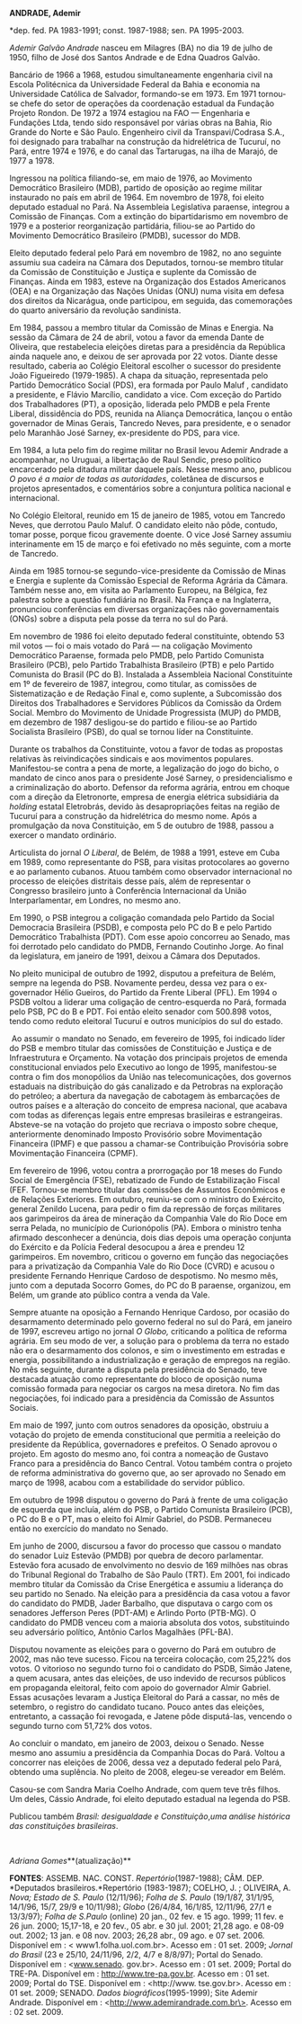**ANDRADE, Ademir**

\*dep. fed. PA 1983-1991; const. 1987-1988; sen. PA 1995-2003.

*Ademir Galvão Andrade* nasceu em Milagres (BA) no dia 19 de julho de
1950, filho de José dos Santos Andrade e de Edna Quadros Galvão.

Bancário de 1966 a 1968, estudou simultaneamente engenharia civil na
Escola Politécnica da Universidade Federal da Bahia e economia na
Universidade Católica de Salvador, formando-se em 1973. Em 1971
tornou-se chefe do setor de operações da coordenação estadual da
Fundação Projeto Rondon. De 1972 a 1974 estagiou na FAO — Engenharia e
Fundações Ltda, tendo sido responsável por várias obras na Bahia, Rio
Grande do Norte e São Paulo. Engenheiro civil da Transpavi/Codrasa S.A.,
foi designado para trabalhar na construção da hidrelétrica de Tucuruí,
no Pará, entre 1974 e 1976, e do canal das Tartarugas, na ilha de
Marajó, de 1977 a 1978.

Ingressou na política filiando-se, em maio de 1976, ao Movimento
Democrático Brasileiro (MDB), partido de oposição ao regime militar
instaurado no país em abril de 1964. Em novembro de 1978, foi eleito
deputado estadual no Pará. Na Assembleia Legislativa paraense, integrou
a Comissão de Finanças. Com a extinção do bipartidarismo em novembro de
1979 e a posterior reorganização partidária, filiou-se ao Partido do
Movimento Democrático Brasileiro (PMDB), sucessor do MDB.

Eleito deputado federal pelo Pará em novembro de 1982, no ano seguinte
assumiu sua cadeira na Câmara dos Deputados, tornou-se membro titular da
Comissão de Constituição e Justiça e suplente da Comissão de Finanças.
Ainda em 1983, esteve na Organização dos Estados Americanos (OEA) e na
Organização das Nações Unidas (ONU) numa visita em defesa dos direitos
da Nicarágua, onde participou, em seguida, das comemorações do quarto
aniversário da revolução sandinista.

Em 1984, passou a membro titular da Comissão de Minas e Energia. Na
sessão da Câmara de 24 de abril, votou a favor da emenda Dante de
Oliveira, que restabelecia eleições diretas para a presidência da
República ainda naquele ano, e deixou de ser aprovada por 22 votos.
Diante desse resultado, caberia ao Colégio Eleitoral escolher o sucessor
do presidente João Figueiredo (1979-1985). A chapa da situação,
representada pelo Partido Democrático Social (PDS), era formada por
Paulo Maluf , candidato a presidente, e Flávio Marcílio, candidato a
vice. Com exceção do Partido dos Trabalhadores (PT), a oposição,
liderada pelo PMDB e pela Frente Liberal, dissidência do PDS, reunida na
Aliança Democrática, lançou o então governador de Minas Gerais, Tancredo
Neves, para presidente, e o senador pelo Maranhão José Sarney,
ex-presidente do PDS, para vice.

Em 1984, a luta pelo fim do regime militar no Brasil levou Ademir
Andrade a acompanhar, no Uruguai, a libertação de Raul Sendic, preso
político encarcerado pela ditadura militar daquele país. Nesse mesmo
ano, publicou *O povo é a maior de todas as autoridades*, coletânea de
discursos e projetos apresentados, e comentários sobre a conjuntura
política nacional e internacional.

No Colégio Eleitoral, reunido em 15 de janeiro de 1985, votou em
Tancredo Neves, que derrotou Paulo Maluf. O candidato eleito não pôde,
contudo, tomar posse, porque ficou gravemente doente. O vice José Sarney
assumiu interinamente em 15 de março e foi efetivado no mês seguinte,
com a morte de Tancredo.

Ainda em 1985 tornou-se segundo-vice-presidente da Comissão de Minas e
Energia e suplente da Comissão Especial de Reforma Agrária da Câmara.
Também nesse ano, em visita ao Parlamento Europeu, na Bélgica, fez
palestra sobre a questão fundiária no Brasil. Na França e na Inglaterra,
pronunciou conferências em diversas organizações não governamentais
(ONGs) sobre a disputa pela posse da terra no sul do Pará.

Em novembro de 1986 foi eleito deputado federal constituinte, obtendo 53
mil votos — foi o mais votado do Pará — na coligação Movimento
Democrático Paraense, formada pelo PMDB, pelo Partido Comunista
Brasileiro (PCB), pelo Partido Trabalhista Brasileiro (PTB) e pelo
Partido Comunista do Brasil (PC do B). Instalada a Assembleia Nacional
Constituinte em 1º de fevereiro de 1987, integrou, como titular, as
comissões de Sistematização e de Redação Final e, como suplente, a
Subcomissão dos Direitos dos Trabalhadores e Servidores Públicos da
Comissão da Ordem Social. Membro do Movimento de Unidade Progressista
(MUP) do PMDB, em dezembro de 1987 desligou-se do partido e filiou-se ao
Partido Socialista Brasileiro (PSB), do qual se tornou líder na
Constituinte.

Durante os trabalhos da Constituinte, votou a favor de todas as
propostas relativas às reivindicações sindicais e aos movimentos
populares. Manifestou-se contra a pena de morte, a legalização do jogo
do bicho, o mandato de cinco anos para o presidente José Sarney, o
presidencialismo e a criminalização do aborto. Defensor da reforma
agrária, entrou em choque com a direção da Eletronorte, empresa de
energia elétrica subsidiária da *holding* estatal Eletrobrás, devido às
desapropriações feitas na região de Tucuruí para a construção da
hidrelétrica do mesmo nome. Após a promulgação da nova Constituição, em
5 de outubro de 1988, passou a exercer o mandato ordinário.

Articulista do jornal *O Liberal*, de Belém, de 1988 a 1991, esteve em
Cuba em 1989, como representante do PSB, para visitas protocolares ao
governo e ao parlamento cubanos. Atuou também como observador
internacional no processo de eleições distritais desse país, além de
representar o Congresso brasileiro junto à Conferência Internacional da
União Interparlamentar, em Londres, no mesmo ano.

Em 1990, o PSB integrou a coligação comandada pelo Partido da Social
Democracia Brasileira (PSDB), e composta pelo PC do B e pelo Partido
Democrático Trabalhista (PDT). Com esse apoio concorreu ao Senado, mas
foi derrotado pelo candidato do PMDB, Fernando Coutinho Jorge. Ao final
da legislatura, em janeiro de 1991, deixou a Câmara dos Deputados.

No pleito municipal de outubro de 1992, disputou a prefeitura de Belém,
sempre na legenda do PSB. Novamente perdeu, dessa vez para o
ex-governador Hélio Gueiros, do Partido da Frente Liberal (PFL). Em 1994
o PSDB voltou a liderar uma coligação de centro-esquerda no Pará,
formada pelo PSB, PC do B e PDT. Foi então eleito senador com 500.898
votos, tendo como reduto eleitoral Tucuruí e outros municípios do sul do
estado.

 Ao assumir o mandato no Senado, em fevereiro de 1995, foi indicado
líder do PSB e membro titular das comissões de Constituição e Justiça e
de Infraestrutura e Orçamento. Na votação dos principais projetos de
emenda constitucional enviados pelo Executivo ao longo de 1995,
manifestou-se contra o fim dos monopólios da União nas telecomunicações,
dos governos estaduais na distribuição do gás canalizado e da Petrobras
na exploração do petróleo; a abertura da navegação de cabotagem às
embarcações de outros países e a alteração do conceito de empresa
nacional, que acabava com todas as diferenças legais entre empresas
brasileiras e estrangeiras. Absteve-se na votação do projeto que
recriava o imposto sobre cheque, anteriormente denominado Imposto
Provisório sobre Movimentação Financeira (IPMF) e que passou a chamar-se
Contribuição Provisória sobre Movimentação Financeira (CPMF).

Em fevereiro de 1996, votou contra a prorrogação por 18 meses do Fundo
Social de Emergência (FSE), rebatizado de Fundo de Estabilização Fiscal
(FEF. Tornou-se membro titular das comissões de Assuntos Econômicos e de
Relações Exteriores. Em outubro, reuniu-se com o ministro do Exército,
general Zenildo Lucena, para pedir o fim da repressão de forças
militares aos garimpeiros da área de mineração da Companhia Vale do Rio
Doce em serra Pelada, no município de Curionópolis (PA). Embora o
ministro tenha afirmado desconhecer a denúncia, dois dias depois uma
operação conjunta do Exército e da Polícia Federal desocupou a área e
prendeu 12 garimpeiros. Em novembro, criticou o governo em função das
negociações para a privatização da Companhia Vale do Rio Doce (CVRD) e
acusou o presidente Fernando Henrique Cardoso de despotismo. No mesmo
mês, junto com a deputada Socorro Gomes, do PC do B paraense, organizou,
em Belém, um grande ato público contra a venda da Vale.

Sempre atuante na oposição a Fernando Henrique Cardoso, por ocasião do
desarmamento determinado pelo governo federal no sul do Pará, em janeiro
de 1997, escreveu artigo no jornal *O Globo,* criticando a política de
reforma agrária. Em seu modo de ver, a solução para o problema da terra
no estado não era o desarmamento dos colonos, e sim o investimento em
estradas e energia, possibilitando a industrialização e geração de
empregos na região. No mês seguinte, durante a disputa pela presidência
do Senado, teve destacada atuação como representante do bloco de
oposição numa comissão formada para negociar os cargos na mesa diretora.
No fim das negociações, foi indicado para a presidência da Comissão de
Assuntos Sociais.

Em maio de 1997, junto com outros senadores da oposição, obstruiu a
votação do projeto de emenda constitucional que permitia a reeleição do
presidente da República, governadores e prefeitos. O Senado aprovou o
projeto. Em agosto do mesmo ano, foi contra a nomeação de Gustavo Franco
para a presidência do Banco Central. Votou também contra o projeto de
reforma administrativa do governo que, ao ser aprovado no Senado em
março de 1998, acabou com a estabilidade do servidor público.

Em outubro de 1998 disputou o governo do Pará à frente de uma coligação
de esquerda que incluía, além do PSB, o Partido Comunista Brasileiro
(PCB), o PC do B e o PT, mas o eleito foi Almir Gabriel, do PSDB.
Permaneceu então no exercício do mandato no Senado.

Em junho de 2000, discursou a favor do processo que cassou o mandato do
senador Luiz Estevão (PMDB) por quebra de decoro parlamentar. Estevão
fora acusado de envolvimento no desvio de 169 milhões nas obras do
Tribunal Regional do Trabalho de São Paulo (TRT). Em 2001, foi indicado
membro titular da Comissão da Crise Energética e assumiu a liderança do
seu partido no Senado. Na eleição para a presidência da casa votou a
favor do candidato do PMDB, Jader Barbalho, que disputava o cargo com os
senadores Jefferson Peres (PDT-AM) e Arlindo Porto (PTB-MG). O candidato
do PMDB venceu com a maioria absoluta dos votos, substituindo seu
adversário político, Antônio Carlos Magalhães (PFL-BA).

Disputou novamente as eleições para o governo do Pará em outubro de
2002, mas não teve sucesso. Ficou na terceira colocação, com 25,22% dos
votos. O vitorioso no segundo turno foi o candidato do PSDB, Simão
Jatene, a quem acusara, antes das eleições, de uso indevido de recursos
públicos em propaganda eleitoral, feito com apoio do governador Almir
Gabriel. Essas acusações levaram a Justiça Eleitoral do Pará a cassar,
no mês de setembro, o registro do candidato tucano. Pouco antes das
eleições, entretanto, a cassação foi revogada, e Jatene pôde
disputá-las, vencendo o segundo turno com 51,72% dos votos.

Ao concluir o mandato, em janeiro de 2003, deixou o Senado. Nesse mesmo
ano assumiu a presidência da Companhia Docas do Pará. Voltou a concorrer
nas eleições de 2006, dessa vez a deputado federal pelo Pará, obtendo
uma suplência. No pleito de 2008, elegeu-se vereador em Belém.

Casou-se com Sandra Maria Coelho Andrade, com quem teve três filhos. Um
deles, Cássio Andrade, foi eleito deputado estadual na legenda do PSB.

Publicou também *Brasil: desigualdade e Constituição*,*uma análise
histórica das constituições brasileiras*.

 

*Adriana Gomes***(atualização)**

**FONTES**: ASSEMB. NAC. CONST. *Repertório*(1987-1988); CÂM. DEP.
*Deputados brasileiros.*Repertório (1983-1987); COELHO, J. ; OLIVEIRA,
A. *Nova; Estado de S. Paulo* (12/11/96); *Folha de S. Paulo* (19/1/87,
31/1/95, 14/1/96, 15/7, 29/9 e 10/11/98); *Globo* (26/4/84, 16/1/85,
12/11/96, 27/1 e 13/3/97); *Folha de S.Paulo* (online) 20 jan., 02 fev.
e 15 ago. 1999; 11 fev. e 26 jun. 2000; 15,17-18, e 20 fev., 05 abr. e
30 jul. 2001; 21,28 ago. e 08-09 out. 2002; 13 jan. e 08 nov. 2003;
26,28 abr., 09 ago. e 07 set. 2006. Disponível em : \<
www1.folha.uol.com.br\>. Acesso em : 01 set. 2009; *Jornal do Brasil*
(23 e 25/10, 24/11/96, 2/2, 4/7 e 8/8/97); Portal do Senado. Disponível
em : \<www.senado. gov.br\>. Acesso em : 01 set. 2009; Portal do TRE-PA.
Disponível em : http://www.tre-pa.gov.br. Acesso em : 01 set. 2009;
Portal do TSE. Disponível em : \<http://www. tse.gov.br\>. Acesso em :
01 set. 2009; SENADO. *Dados biográficos*(1995-1999); Site Ademir
Andrade. Disponível em : \<http://www.ademirandrade.com.br\>. Acesso em
: 02 set. 2009.
